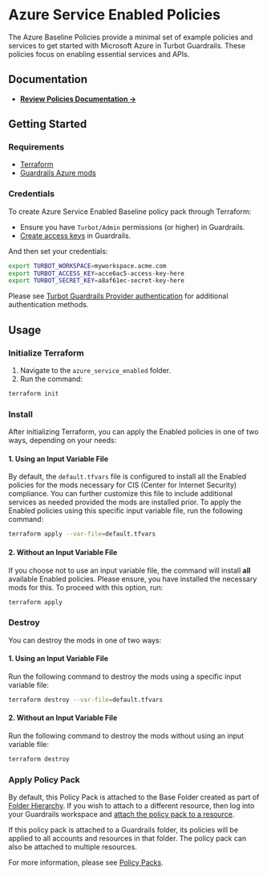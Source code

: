 # Azure Service Enabled Policies

The Azure Baseline Policies provide a minimal set of example policies and services to get started with Microsoft Azure in Turbot Guardrails. These policies focus on enabling essential services and APIs.

## Documentation

- **[Review Policies Documentation →](https://hub.guardrails.turbot.com/mods/azure/policies)**

## Getting Started

### Requirements

- [Terraform](https://developer.hashicorp.com/terraform/install)
- [Guardrails Azure mods](../azure_mods/)

### Credentials

To create Azure Service Enabled Baseline policy pack through Terraform:

- Ensure you have `Turbot/Admin` permissions (or higher) in Guardrails.
- [Create access keys](https://turbot.com/guardrails/docs/guides/iam/access-keys#generate-a-new-guardrails-api-access-key) in Guardrails.

And then set your credentials:

```sh
export TURBOT_WORKSPACE=myworkspace.acme.com
export TURBOT_ACCESS_KEY=acce6ac5-access-key-here
export TURBOT_SECRET_KEY=a8af61ec-secret-key-here
```

Please see [Turbot Guardrails Provider authentication](https://registry.terraform.io/providers/turbot/turbot/latest/docs#authentication) for additional authentication methods.

## Usage

### Initialize Terraform

1. Navigate to the `azure_service_enabled` folder.
2. Run the command:

```sh
terraform init
```

### Install

After initializing Terraform, you can apply the Enabled policies in one of two ways, depending on your needs:

#### 1. Using an Input Variable File

By default, the `default.tfvars` file is configured to install all the Enabled policies for the mods necessary for CIS (Center for Internet Security) compliance. You can further customize this file to include additional services as needed provided the mods are installed prior. To apply the Enabled policies using this specific input variable file, run the following command:

```sh
terraform apply --var-file=default.tfvars 
```

#### 2. Without an Input Variable File

If you choose not to use an input variable file, the command will install **all** available Enabled policies. Please ensure, you have installed the necessary mods for this. To proceed with this option, run:

```sh
terraform apply
```

### Destroy 

You can destroy the mods in one of two ways:

#### 1. Using an Input Variable File

Run the following command to destroy the mods using a specific input variable file:

```sh
terraform destroy --var-file=default.tfvars
```

#### 2. Without an Input Variable File

Run the following command to destroy the mods without using an input variable file:

```sh
terraform destroy
```

### Apply Policy Pack

By default, this Policy Pack is attached to the Base Folder created as part of [Folder Hierarchy](../../guardrails/folder_hierarchy/). If you wish to attach to a different resource, then log into your Guardrails workspace and [attach the policy pack to a resource](https://turbot.com/guardrails/docs/guides/policy-packs#attach-a-policy-pack-to-a-resource).

If this policy pack is attached to a Guardrails folder, its policies will be applied to all accounts and resources in that folder. The policy pack can also be attached to multiple resources.

For more information, please see [Policy Packs](https://turbot.com/guardrails/docs/concepts/policy-packs).
